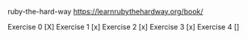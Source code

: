 ruby-the-hard-way https://learnrubythehardway.org/book/

Exercise 0 [X] Exercise 1 [x] Exercise 2 [x] Exercise 3 [x] Exercise 4 []
